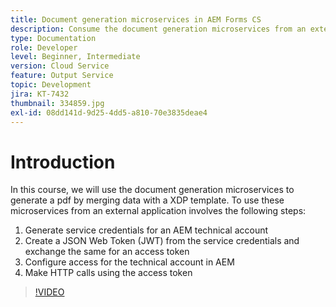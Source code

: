 ```yaml
---
title: Document generation microservices in AEM Forms CS
description: Consume the document generation microservices from an external application.
type: Documentation
role: Developer
level: Beginner, Intermediate
version: Cloud Service
feature: Output Service
topic: Development
jira: KT-7432
thumbnail: 334859.jpg
exl-id: 08dd141d-9d25-4dd5-a810-70e3835deae4
---
```

# Introduction

In this course, we will use the document generation microservices to generate a pdf by merging data with a XDP template. To use these microservices from an external application involves the following steps:

1. Generate service credentials for an AEM technical account
1. Create a JSON Web Token (JWT) from the service credentials and exchange the same for an access token
1. Configure access for the technical account in AEM 
1. Make HTTP calls using the access token

>[!VIDEO](https://video.tv.adobe.com/v/334859?quality=12&learn=on)
